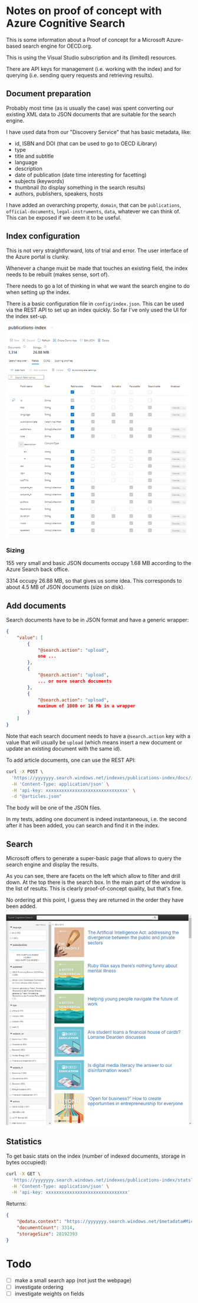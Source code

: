 # Notes on proof of concept with Azure Cognitive Search 

This is some information about a Proof of concept for a Microsoft Azure-based search engine for OECD.org.

This is using the Visual Studio subscription and its (limited) resources.

There are API keys for management (i.e. working with the index) and for querying (i.e. sending query requests and retrieving results).

## Document preparation

Probably most time (as is usually the case) was spent converting our existing XML data to JSON documents that are suitable for the search engine.

I have used data from our "Discovery Service" that has basic metadata, like:
* id, ISBN and DOI (that can be used to go to OECD iLibrary)
* type
* title and subtitle
* language
* description
* date of publication (date time interesting for facetting)
* subjects (keywords)
* thumbnail (to display something in the search results)
* authors, publishers, speakers, hosts

I have added an overarching property, `domain`, that can be `publications`, `official-documents`, `legal-instruments`, `data`, whatever we can think of. This can be exposed if we deem it to be useful.

## Index configuration

This is not very straightforward, lots of trial and error. The user interface of the Azure portal is clunky.

Whenever a change must be made that touches an existing field, the index needs to be rebuilt (makes sense, sort of).

There needs to go a lot of thinking in what we want the search engine to do when setting up the index.

There is a basic configuration file in `config/index.json`. This can be used via the REST API to set up an index quickly. So far I've only used the UI for the index set-up.

![Screenshot of index set-up](./index-screenshot.png "Screenshot of index set-up")


### Sizing

155 very small and basic JSON documents occupy 1.68 MB according to the Azure Search back office.

3314 occupy 26.88 MB, so that gives us some idea. This corresponds to about 4.5 MB of JSON documents (size on disk).

## Add documents

Search documents have to be in JSON format and have a generic wrapper:

```json
{
    "value": [
        {
            "@search.action": "upload",
            one ...
        },
        {
            "@search.action": "upload",
            ... or more search documents
        },
        {
            "@search.action": "upload",
            maximum of 1000 or 16 Mb in a wrapper
        }
    ]
}
```

Note that each search document needs to have a `@search.action` key with a value that will usually be `upload` (which means insert a new document or update an existing document with the same id).

To add article documents, one can use the REST API:

```bash
curl -X POST \
  'https://yyyyyyy.search.windows.net/indexes/publications-index/docs/index?api-version=2020-06-30' \
  -H 'Content-Type: application/json' \
  -H 'api-key: xxxxxxxxxxxxxxxxxxxxxxxxxxxxxxx' \
  -d "@articles.json"
```

The body will be one of the JSON files.

In my tests, adding one document is indeed instantaneous, i.e. the second after it has been added, you can search and find it in the index.

## Search

Microsoft offers to generate a super-basic page that allows to query the search engine and display the results.

As you can see, there are facets on the left which allow to filter and drill down. At the top there is the search box.
In the main part of the window is the list of results. This is clearly proof-of-concept quality, but that's fine.

No ordering at this point, I guess they are returned in the order they have been added.

![Screenshot of search interface](./search-results.png "Screenshot of search interface")

## Statistics

To get basic stats on the index (number of indexed documents, storage in bytes occupied):

```bash
curl -X GET \
  'https://yyyyyyy.search.windows.net/indexes/publications-index/stats?api-version=2020-06-30' \
  -H 'Content-Type: application/json' \
  -H 'api-key: xxxxxxxxxxxxxxxxxxxxxxxxxxxxxxx'
```
Returns:

```json
{
    "@odata.context": "https://yyyyyyy.search.windows.net/$metadata#Microsoft.Azure.Search.V2020_06_30.IndexStatistics",
    "documentCount": 3314,
    "storageSize": 28192393
}
```

# Todo

- [ ] make a small search app (not just the webpage)
- [ ] investigate ordering
- [ ] investigate weights on fields
